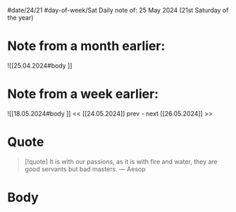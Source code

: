 
#date/24/21
#day-of-week/Sat
Daily note of: 25 May 2024 (21st Saturday of the year)

# Note from a month earlier:
![[25.04.2024#body ]]

# Note from a week earlier:
![[18.05.2024#body ]]
 << [[24.05.2024]] prev - next [[26.05.2024]] >>
# Quote

> [!quote] It is with our passions, as it is with fire and water, they are good servants but bad masters.
> — Aesop
# Body

